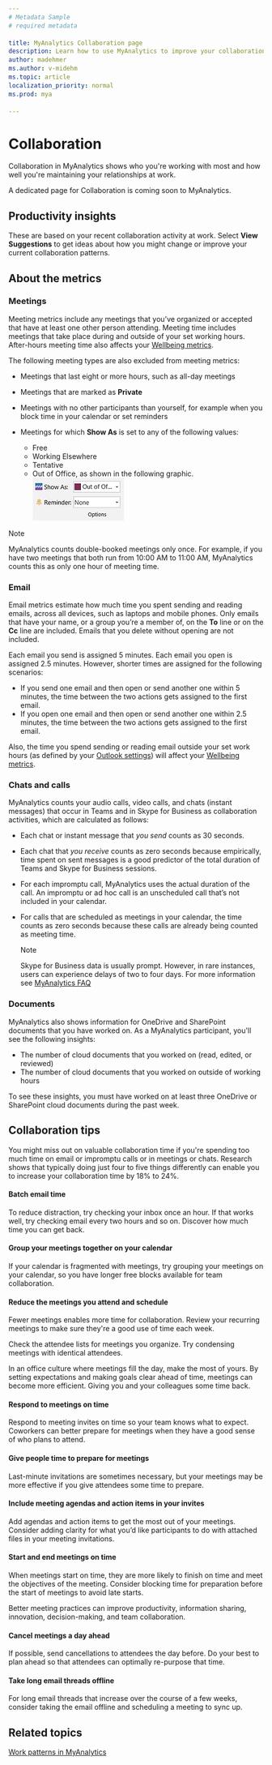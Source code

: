 ```yaml
---
# Metadata Sample
# required metadata

title: MyAnalytics Collaboration page
description: Learn how to use MyAnalytics to improve your collaboration at work
author: madehmer
ms.author: v-midehm
ms.topic: article
localization_priority: normal 
ms.prod: mya

---
```


# Collaboration

Collaboration in MyAnalytics shows who you're working with most and how well you're maintaining your relationships at work.

A dedicated page for Collaboration is coming soon to MyAnalytics.

## Productivity insights

These are based on your recent collaboration activity at work. Select **View Suggestions** to get ideas about how you might change or improve your current collaboration patterns.

## About the metrics

### Meetings

Meeting metrics include any meetings that you’ve organized or accepted that have at least one other person attending. Meeting time includes meetings that take place during and outside of your set working hours. After-hours meeting time also affects your [Wellbeing metrics](../use/wellbeing.md#about-the-metrics).

The following meeting types are also excluded from meeting metrics:

 * Meetings that last eight or more hours, such as all-day meetings
 * Meetings that are marked as **Private**
 * Meetings with no other participants than yourself, for example when you block time in your calendar or set reminders
 * Meetings for which **Show As** is set to any of the following values:

    * Free
    * Working Elsewhere
    * Tentative
    * Out of Office, as shown in the following graphic.
    &nbsp;  
      ![Meeting status Out of Office](../../Images/mya/use/meeting-status-oof.png)

> [!Note]
> MyAnalytics counts double-booked meetings only once. For example, if you have two meetings that both run from 10:00 AM to 11:00 AM, MyAnalytics counts this as only one hour of meeting time.

### Email

Email metrics estimate how much time you spent sending and reading emails, across all devices, such as laptops and mobile phones. Only emails that have your name, or a group you’re a member of, on the **To** line or on the **Cc** line are included. Emails that you delete without opening are not included.

Each email you send is assigned 5 minutes. Each email you open is assigned 2.5 minutes. However, shorter times are assigned for the following scenarios:

* If you send one email and then open or send another one within 5 minutes, the time between the two actions gets assigned to the first email.
* If you open one email and then open or send another one within 2.5 minutes, the time between the two actions gets assigned to the first email.

Also, the time you spend sending or reading email outside your set work hours (as defined by your [Outlook settings](https://outlook.office.com/calendar/options/calendar/view/appearance)) will affect your [Wellbeing metrics](../use/wellbeing.md#about-the-metrics).

### Chats and calls

MyAnalytics counts your audio calls, video calls, and chats (instant messages) that occur in Teams and in Skype for Business as collaboration activities, which are calculated as follows:

* Each chat or instant message that *you send* counts as 30 seconds.
* Each chat that *you receive* counts as zero seconds because empirically, time spent on sent messages is a good predictor of the total duration of Teams and Skype for Business sessions.
* For each impromptu call, MyAnalytics uses the actual duration of the call. An impromptu or ad hoc call is an unscheduled call that’s not included in your calendar.
* For calls that are scheduled as meetings in your calendar, the time counts as zero seconds because these calls are already being counted as meeting time.

  >[!Note]
  > Skype for Business data is usually prompt. However, in rare instances, users can experience delays of two to four days. For more information see [MyAnalytics FAQ](../Overview/MyA-faq.md)

### Documents

MyAnalytics also shows information for OneDrive and SharePoint documents that you have worked on. As a MyAnalytics participant, you'll see the following insights:

 * The number of cloud documents that you worked on (read, edited, or reviewed)
 * The number of cloud documents that you worked on outside of working hours
 
To see these insights, you must have worked on at least three OneDrive or SharePoint cloud documents during the past week.

## Collaboration tips

You might miss out on valuable collaboration time if you're spending too much time on email or impromptu calls or in meetings or chats. Research shows that typically doing just four to five things differently can enable you to increase your collaboration time by 18% to 24%.

#### Batch email time

To reduce distraction, try checking your inbox once an hour. If that works well, try checking email every two hours and so on. Discover how much time you can get back.

#### Group your meetings together on your calendar

If your calendar is fragmented with meetings, try grouping your meetings on your calendar, so you have longer free blocks available for team collaboration.

#### Reduce the meetings you attend and schedule

Fewer meetings enables more time for collaboration. Review your recurring meetings to make sure they're a good use of time each week.

Check the attendee lists for meetings you organize. Try condensing meetings with identical attendees.

In an office culture where meetings fill the day, make the most of yours. By setting expectations and making goals clear ahead of time, meetings can become more efficient. Giving you and your colleagues some time back.

#### Respond to meetings on time

Respond to meeting invites on time so your team knows what to expect. Coworkers can better prepare for meetings when they have a good sense of who plans to attend.

#### Give people time to prepare for meetings

Last-minute invitations are sometimes necessary, but your meetings may be more effective if you give attendees some time to prepare.

#### Include meeting agendas and action items in your invites

Add agendas and action items to get the most out of your meetings. Consider adding clarity for what you’d like participants to do with attached files in your meeting invitations.

#### Start and end meetings on time

When meetings start on time, they are more likely to finish on time and meet the objectives of the meeting. Consider blocking time for preparation before the start of meetings to avoid late starts.

Better meeting practices can improve productivity, information sharing, innovation, decision-making, and team collaboration.

#### Cancel meetings a day ahead

If possible, send cancellations to attendees the day before. Do your best to plan ahead so that attendees can optimally re-purpose that time.

#### Take long email threads offline

For long email threads that increase over the course of a few weeks, consider taking the email offline and scheduling a meeting to sync up.

## Related topics

[Work patterns in MyAnalytics](../use/dashboard-2.md)